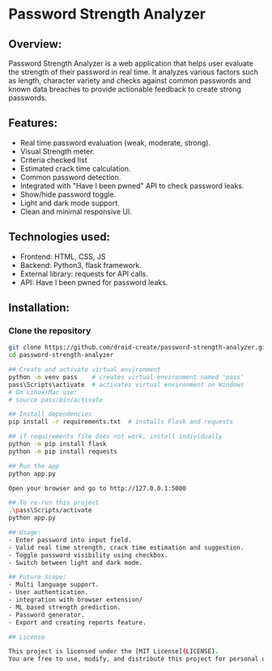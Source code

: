 # Password Strength Analyzer
## Overview:
Password Strength Analyzer is a web application that helps user evaluate the strength of their password
in real time. It analyzes various factors such as length, character variety and checks against common
passwords and known data breaches to provide actionable feedback to create strong passwords.

## Features:
- Real time password evaluation (weak, moderate, strong).
- Visual Strength meter.
- Criteria checked list
- Estimated crack time calculation.
- Common password detection.
- Integrated with "Have I been pwned" API to check password leaks.
- Show/hide password toggle.
- Light and dark mode support.
- Clean and minimal responsive UI.

## Technologies used:
- Frontend: HTML, CSS, JS
- Backend: Python3, flask framework.
- External library: requests for API calls.
- API: Have I been pwned for password leaks.

## Installation:

### Clone the repository  
```bash
git clone https://github.com/droid-create/password-strength-analyzer.git
cd password-strength-analyzer

## Create and activate virtual environment
python -m venv pass    # creates virtual environment named 'pass'
pass\Scripts\activate  # activates virtual environment on Windows
# On Linux/Mac use:
# source pass/bin/activate

## Install dependencies
pip install -r requirements.txt  # installs Flask and requests

## if requirements file does not work, install individually
python -m pip install flask
python -m pip install requests

## Run the app
python app.py

Open your browser and go to http://127.0.0.1:5000

## To re-run this project
.\pass\Scripts/activate
python app.py

## Usage:
- Enter password into input field.
- Valid real time strength, crack time estimation and suggestion.
- Toggle password visibility using checkbox.
- Switch between light and dark mode.

## Future Scope:
- Multi language support.
- User authentication.
- integration with browser extension/
- ML based strength prediction.
- Password generator.
- Export and creating reports feature.

## License

This project is licensed under the [MIT License](LICENSE).  
You are free to use, modify, and distribute this project for personal or commercial use, as long as you include proper attribution.
